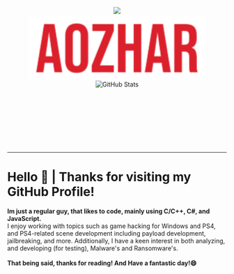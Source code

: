<p align="center">
  <img src="https://cdn.pixabay.com/photo/2021/04/04/20/52/shahada-6151466_1280.png" height="300"><br>
  <img src="proflogo.png" alt="Profile Logo" height="150" style="display: inline-block; vertical-align: middle;"/>
  <img src="https://github-readme-stats.vercel.app/api?username=a0zhar&show_icons=true&theme=cobalt#gh-dark-mode-only" height="150" alt="GitHub Stats" style="display: inline-block; vertical-align: middle;"/>
</p>
<hr>
<p align="center">
  <p align="left">
    <h1>Hello 👋 | Thanks for visiting my GitHub Profile!</h1>
    <b>Im just a regular guy, that likes to code, mainly using C/C++, C#, and JavaScript.</b><br>
    I enjoy working with topics such as game hacking for Windows and PS4, and PS4-related scene development including payload development, jailbreaking, and more. Additionally, I have a keen interest in both analyzing, and developing (for testing), Malware's and Ransomware's.
    <br><br>
    <b>That being said, thanks for reading! And Have a fantastic day!😄</b>
  </p>
</p>
